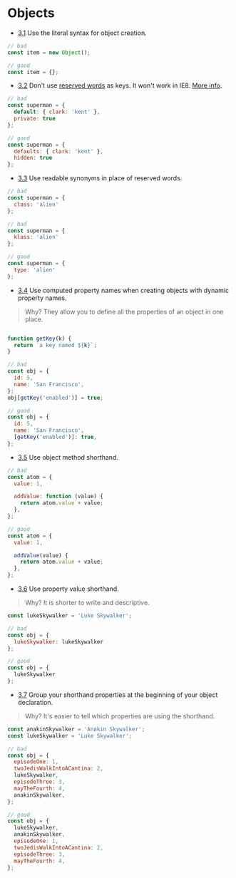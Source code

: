 # Objects

- [3.1](#3.1) <a name='3.1'></a> Use the literal syntax for object creation.

```javascript
// bad
const item = new Object();

// good
const item = {};
```


- [3.2](#3.2) <a name='3.2'></a> Don't use [reserved words](http://es5.github.io/#x7.6.1) as keys. It won't work in IE8. [More info](https://github.com/airbnb/javascript/issues/61).

```javascript
// bad
const superman = {
  default: { clark: 'kent' },
  private: true
};

// good
const superman = {
  defaults: { clark: 'kent' },
  hidden: true
};
```


- [3.3](#3.3) <a name='3.3'></a> Use readable synonyms in place of reserved words.

```javascript
// bad
const superman = {
  class: 'alien'
};

// bad
const superman = {
  klass: 'alien'
};

// good
const superman = {
  type: 'alien'
};
```


<a name="es6-computed-properties"></a>
- [3.4](#3.4) <a name='3.4'></a> Use computed property names when creating objects with dynamic property names.

> Why? They allow you to define all the properties of an object in one place.

```javascript

function getKey(k) {
  return `a key named ${k}`;
}

// bad
const obj = {
  id: 5,
  name: 'San Francisco',
};
obj[getKey('enabled')] = true;

// good
const obj = {
  id: 5,
  name: 'San Francisco',
  [getKey('enabled')]: true,
};
```


<a name="es6-object-shorthand"></a>
- [3.5](#3.5) <a name='3.5'></a> Use object method shorthand.

```javascript
// bad
const atom = {
  value: 1,

  addValue: function (value) {
    return atom.value + value;
  },
};

// good
const atom = {
  value: 1,

  addValue(value) {
    return atom.value + value;
  },
};
```


<a name="es6-object-concise"></a>
- [3.6](#3.6) <a name='3.6'></a> Use property value shorthand.

> Why? It is shorter to write and descriptive.

```javascript
const lukeSkywalker = 'Luke Skywalker';

// bad
const obj = {
  lukeSkywalker: lukeSkywalker
};

// good
const obj = {
  lukeSkywalker
};
```


- [3.7](#3.7) <a name='3.7'></a> Group your shorthand properties at the beginning of your object declaration.

> Why? It's easier to tell which properties are using the shorthand.

```javascript
const anakinSkywalker = 'Anakin Skywalker';
const lukeSkywalker = 'Luke Skywalker';

// bad
const obj = {
  episodeOne: 1,
  twoJedisWalkIntoACantina: 2,
  lukeSkywalker,
  episodeThree: 3,
  mayTheFourth: 4,
  anakinSkywalker,
};

// good
const obj = {
  lukeSkywalker,
  anakinSkywalker,
  episodeOne: 1,
  twoJedisWalkIntoACantina: 2,
  episodeThree: 3,
  mayTheFourth: 4,
};
```

